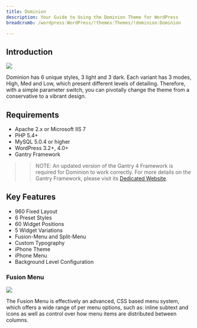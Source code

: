 ```yaml
---
title: Dominion
description: Your Guide to Using the Dominion Theme for WordPress
breadcrumb: /wordpress:WordPress/!themes:Themes/!dominion:Dominion

---
```


Introduction
-----

![][dominion]

Dominion has 6 unique styles, 3 light and 3 dark. Each variant has 3 modes, High, Med and Low, which present different levels of detailing. Therefore, with a simple parameter switch, you can pivotally change the theme from a conservative to a vibrant design.

Requirements
-----

* Apache 2.x or Microsoft IIS 7
* PHP 5.4+
* MySQL 5.0.4 or higher
* WordPress 3.2+, 4.0+
* Gantry Framework

>> NOTE: An updated version of the Gantry 4 Framework is required for Dominion to work correctly. For more details on the Gantry Framework, please visit its [Dedicated Website][gantry].

Key Features
-----

* 960 Fixed Layout
* 6 Preset Styles
* 60 Widget Positions
* 5 Widget Variations
* Fusion-Menu and Split-Menu
* Custom Typography
* iPhone Theme
* iPhone Menu
* Background Level Configuration

### Fusion Menu

![][fusion]

The Fusion Menu is effectively an advanced, CSS based menu system, which offers a wide range of per menu options, such as: inline subtext and icons as well as control over how menu items are distributed between columns.

[gantry]: http://gantry.org/
[gantry_install]: ../../start/gantry.md
[dominion]: assets/dominion.jpeg
[fusion]: assets/fusion.jpg
[widgetstyle]: assets/widgetstyle.jpg
[bootstrap]: http://twitter.github.com/bootstrap/
